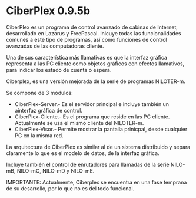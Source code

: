 CiberPlex 0.9.5b
================

CiberPlex es un programa de control avanzado de cabinas de Internet, desarrollado en Lazarus y FreePascal. Inlcuye todas las funcionalidades comunes a este tipo de programas, así como funciones de control avanzadas de las computadoras cliente.

Una de sus característica más llamativas es que la interfaz gráfica representa a las PC cliente como objetos gráficos con efectos llamativos, para indicar los estado de cuenta o espera.

Ciberplex, es una versión mejorada de la serie de programas NILOTER-m.

Se compone de 3 módulos:

* CiberPlex-Server.- Es el servidor principal e incluye también un ainterfaz gráfica de control.
* CiberPlex-Cliente.- Es el programa que reside en las PC cliente. Actualmente se usa el mismo cliente del NILOTER-m.
* CiberPlex-Visor.- Permite mostrar la pantalla prinicpal, desde cualquier PC en la misma red.

La arquitectura de CiberPlex es similar al de un sistema distribuido y separa claramente lo que es el modelo de datos, de la interfaz gráfica.

Incluye también el control de enrutadores para llamadas de la serie NILO-mB, NILO-mC, NILO-mD y NILO-mE.

IMPORTANTE: Actualmente, Ciberplex se encuentra en una fase temprana de su desarrollo, por lo que no es del todo funcional.